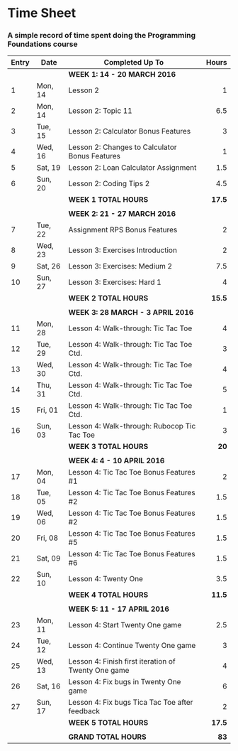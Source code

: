 # Time Sheet

### A simple record of time spent doing the Programming Foundations course

| Entry | Date    | Completed Up To                                     | Hours     |
| ----- | --------| --------------------------------------------------- | --------: |
|       |         | **WEEK 1: 14 - 20 MARCH 2016**                      |           |
| 1     | Mon, 14 | Lesson 2                                            | 1         |
| 2     | Mon, 14 | Lesson 2: Topic 11                                  | 6.5       |
| 3     | Tue, 15 | Lesson 2: Calculator Bonus Features                 | 3         |
| 4     | Wed, 16 | Lesson 2: Changes to Calculator Bonus Features      | 1         |
| 5     | Sat, 19 | Lesson 2: Loan Calculator Assignment                | 1.5       |
| 6     | Sun, 20 | Lesson 2: Coding Tips 2                             | 4.5       |
|       |         | **WEEK 1 TOTAL HOURS**                              | **17.5**  |
|       |         |                                                     |           |
|       |         | **WEEK 2: 21 - 27 MARCH 2016**                      |           |
| 7     | Tue, 22 | Assignment RPS Bonus Features                       | 2         |
| 8     | Wed, 23 | Lesson 3: Exercises Introduction                    | 2         |
| 9     | Sat, 26 | Lesson 3: Exercises: Medium 2                       | 7.5       |
| 10    | Sun, 27 | Lesson 3: Exercises: Hard 1                         | 4         |
|       |         | **WEEK 2 TOTAL HOURS**                              | **15.5**  |
|       |         |                                                     |           |
|       |         | **WEEK 3: 28 MARCH - 3 APRIL 2016**                 |           |
| 11    | Mon, 28 | Lesson 4: Walk-through: Tic Tac Toe                 | 4         |
| 12    | Tue, 29 | Lesson 4: Walk-through: Tic Tac Toe Ctd.            | 3         |
| 13    | Wed, 30 | Lesson 4: Walk-through: Tic Tac Toe Ctd.            | 4         |
| 14    | Thu, 31 | Lesson 4: Walk-through: Tic Tac Toe Ctd.            | 5         |
| 15    | Fri, 01 | Lesson 4: Walk-through: Tic Tac Toe Ctd.            | 1         |
| 16    | Sun, 03 | Lesson 4: Walk-through: Rubocop Tic Tac Toe         | 3         |
|       |         | **WEEK 3 TOTAL HOURS**                              | **20**    |
|       |         |                                                     |           |
|       |         | **WEEK 4: 4 - 10 APRIL 2016**                       |           |
| 17    | Mon, 04 | Lesson 4: Tic Tac Toe Bonus Features #1             | 2         |
| 18    | Tue, 05 | Lesson 4: Tic Tac Toe Bonus Features #2             | 1.5       |
| 19    | Wed, 06 | Lesson 4: Tic Tac Toe Bonus Features #2             | 1.5       |
| 20    | Fri, 08 | Lesson 4: Tic Tac Toe Bonus Features #5             | 1.5       |
| 21    | Sat, 09 | Lesson 4: Tic Tac Toe Bonus Features #6             | 1.5       |
| 22    | Sun, 10 | Lesson 4: Twenty One                                | 3.5       |
|       |         | **WEEK 4 TOTAL HOURS**                              | **11.5**  |
|       |         |                                                     |           |
|       |         | **WEEK 5: 11 - 17 APRIL 2016**                      |           |
| 23    | Mon, 11 | Lesson 4: Start Twenty One game                     | 2.5       |
| 24    | Tue, 12 | Lesson 4: Continue Twenty One game                  | 3         |
| 25    | Wed, 13 | Lesson 4: Finish first iteration of Twenty One game | 4         |
| 26    | Sat, 16 | Lesson 4: Fix bugs in Twenty One game               | 6         |
| 27    | Sun, 17 | Lesson 4: Fix bugs Tica Tac Toe after feedback      | 2         |
|       |         | **WEEK 5 TOTAL HOURS**                              | **17.5**  |
|       |         |                                                     |           |
|       |         | **GRAND TOTAL HOURS**                               | **83**    |
